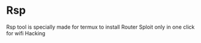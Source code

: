 # Rsp
Rsp tool is specially made for termux to install Router Sploit  only in one click for wifi Hacking
